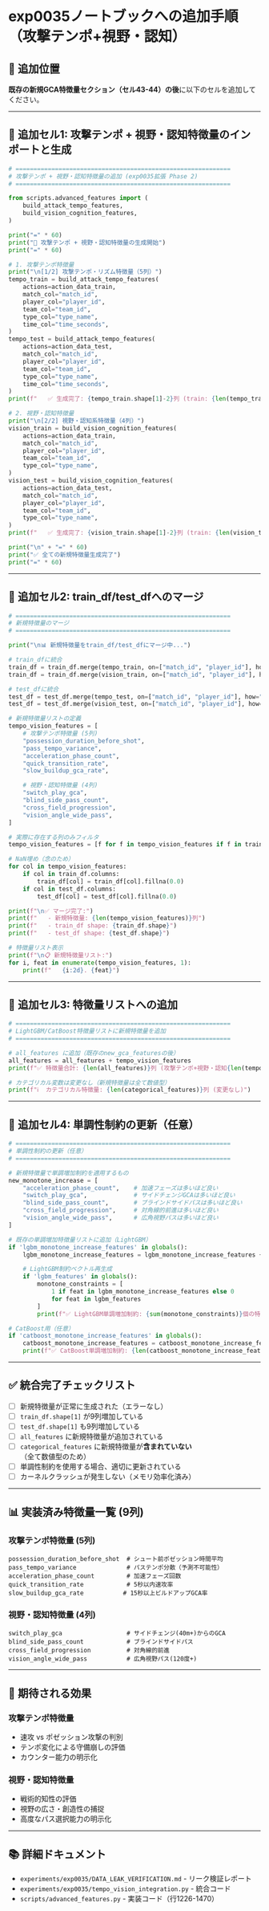 # exp0035ノートブックへの追加手順（攻撃テンポ+視野・認知）

## 📍 追加位置

**既存の新規GCA特徴量セクション（セル43-44）の後**に以下のセルを追加してください。

---

## 🔧 追加セル1: 攻撃テンポ + 視野・認知特徴量のインポートと生成

```python
# ============================================================
# 攻撃テンポ + 視野・認知特徴量の追加 (exp0035拡張 Phase 2)
# ============================================================

from scripts.advanced_features import (
    build_attack_tempo_features,
    build_vision_cognition_features,
)

print("=" * 60)
print("🚀 攻撃テンポ + 視野・認知特徴量の生成開始")
print("=" * 60)

# 1. 攻撃テンポ特徴量
print("\n[1/2] 攻撃テンポ・リズム特徴量（5列）")
tempo_train = build_attack_tempo_features(
    actions=action_data_train,
    match_col="match_id",
    player_col="player_id",
    team_col="team_id",
    type_col="type_name",
    time_col="time_seconds",
)
tempo_test = build_attack_tempo_features(
    actions=action_data_test,
    match_col="match_id",
    player_col="player_id",
    team_col="team_id",
    type_col="type_name",
    time_col="time_seconds",
)
print(f"   ✅ 生成完了: {tempo_train.shape[1]-2}列 (train: {len(tempo_train)} rows)")

# 2. 視野・認知特徴量
print("\n[2/2] 視野・認知系特徴量（4列）")
vision_train = build_vision_cognition_features(
    actions=action_data_train,
    match_col="match_id",
    player_col="player_id",
    team_col="team_id",
    type_col="type_name",
)
vision_test = build_vision_cognition_features(
    actions=action_data_test,
    match_col="match_id",
    player_col="player_id",
    team_col="team_id",
    type_col="type_name",
)
print(f"   ✅ 生成完了: {vision_train.shape[1]-2}列 (train: {len(vision_train)} rows)")

print("\n" + "=" * 60)
print("✅ 全ての新規特徴量生成完了")
print("=" * 60)
```

---

## 🔧 追加セル2: train_df/test_dfへのマージ

```python
# ============================================================
# 新規特徴量のマージ
# ============================================================

print("\n📊 新規特徴量をtrain_df/test_dfにマージ中...")

# train_dfに統合
train_df = train_df.merge(tempo_train, on=["match_id", "player_id"], how="left")
train_df = train_df.merge(vision_train, on=["match_id", "player_id"], how="left")

# test_dfに統合
test_df = test_df.merge(tempo_test, on=["match_id", "player_id"], how="left")
test_df = test_df.merge(vision_test, on=["match_id", "player_id"], how="left")

# 新規特徴量リストの定義
tempo_vision_features = [
    # 攻撃テンポ特徴量 (5列)
    "possession_duration_before_shot",
    "pass_tempo_variance",
    "acceleration_phase_count",
    "quick_transition_rate",
    "slow_buildup_gca_rate",

    # 視野・認知特徴量 (4列)
    "switch_play_gca",
    "blind_side_pass_count",
    "cross_field_progression",
    "vision_angle_wide_pass",
]

# 実際に存在する列のみフィルタ
tempo_vision_features = [f for f in tempo_vision_features if f in train_df.columns]

# NaN埋め（念のため）
for col in tempo_vision_features:
    if col in train_df.columns:
        train_df[col] = train_df[col].fillna(0.0)
    if col in test_df.columns:
        test_df[col] = test_df[col].fillna(0.0)

print(f"\n✅ マージ完了:")
print(f"   - 新規特徴量: {len(tempo_vision_features)}列")
print(f"   - train_df shape: {train_df.shape}")
print(f"   - test_df shape: {test_df.shape}")

# 特徴量リスト表示
print(f"\n📋 新規特徴量リスト:")
for i, feat in enumerate(tempo_vision_features, 1):
    print(f"   {i:2d}. {feat}")
```

---

## 🔧 追加セル3: 特徴量リストへの追加

```python
# ============================================================
# LightGBM/CatBoost特徴量リストに新規特徴量を追加
# ============================================================

# all_features に追加（既存のnew_gca_featuresの後）
all_features = all_features + tempo_vision_features
print(f"✅ 特徴量合計: {len(all_features)}列 (攻撃テンポ+視野・認知{len(tempo_vision_features)}列追加)")

# カテゴリカル変数は変更なし（新規特徴量は全て数値型）
print(f"ℹ️  カテゴリカル特徴量: {len(categorical_features)}列 (変更なし)")
```

---

## 🔧 追加セル4: 単調性制約の更新（任意）

```python
# ============================================================
# 単調性制約の更新（任意）
# ============================================================

# 新規特徴量で単調増加制約を適用するもの
new_monotone_increase = [
    "acceleration_phase_count",    # 加速フェーズは多いほど良い
    "switch_play_gca",             # サイドチェンジGCAは多いほど良い
    "blind_side_pass_count",       # ブラインドサイドパスは多いほど良い
    "cross_field_progression",     # 対角線的前進は多いほど良い
    "vision_angle_wide_pass",      # 広角視野パスは多いほど良い
]

# 既存の単調増加特徴量リストに追加（LightGBM）
if 'lgbm_monotone_increase_features' in globals():
    lgbm_monotone_increase_features = lgbm_monotone_increase_features + new_monotone_increase

    # LightGBM制約ベクトル再生成
    if 'lgbm_features' in globals():
        monotone_constraints = [
            1 if feat in lgbm_monotone_increase_features else 0
            for feat in lgbm_features
        ]
        print(f"✅ LightGBM単調増加制約: {sum(monotone_constraints)}個の特徴量")

# CatBoost用（任意）
if 'catboost_monotone_increase_features' in globals():
    catboost_monotone_increase_features = catboost_monotone_increase_features + new_monotone_increase
    print(f"✅ CatBoost単調増加制約: {len(catboost_monotone_increase_features)}個の特徴量")
```

---

## ✅ 統合完了チェックリスト

- [ ] 新規特徴量が正常に生成された（エラーなし）
- [ ] `train_df.shape[1]` が9列増加している
- [ ] `test_df.shape[1]` も9列増加している
- [ ] `all_features` に新規特徴量が追加されている
- [ ] `categorical_features` に新規特徴量が**含まれていない**（全て数値型のため）
- [ ] 単調性制約を使用する場合、適切に更新されている
- [ ] カーネルクラッシュが発生しない（メモリ効率化済み）

---

## 📊 実装済み特徴量一覧 (9列)

### 攻撃テンポ特徴量 (5列)
```
possession_duration_before_shot  # シュート前ポゼッション時間平均
pass_tempo_variance              # パステンポ分散（予測不可能性）
acceleration_phase_count         # 加速フェーズ回数
quick_transition_rate            # 5秒以内速攻率
slow_buildup_gca_rate           # 15秒以上ビルドアップGCA率
```

### 視野・認知特徴量 (4列)
```
switch_play_gca                  # サイドチェンジ(40m+)からのGCA
blind_side_pass_count            # ブラインドサイドパス
cross_field_progression          # 対角線的前進
vision_angle_wide_pass           # 広角視野パス(120度+)
```

---

## 🎯 期待される効果

### 攻撃テンポ特徴量
- 速攻 vs ポゼッション攻撃の判別
- テンポ変化による守備崩しの評価
- カウンター能力の明示化

### 視野・認知特徴量
- 戦術的知性の評価
- 視野の広さ・創造性の捕捉
- 高度なパス選択能力の明示化

---

## 📚 詳細ドキュメント

- `experiments/exp0035/DATA_LEAK_VERIFICATION.md` - リーク検証レポート
- `experiments/exp0035/tempo_vision_integration.py` - 統合コード
- `scripts/advanced_features.py` - 実装コード（行1226-1470）
